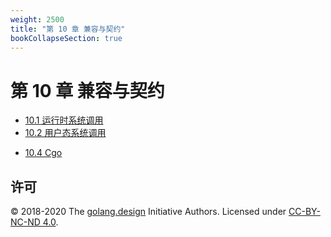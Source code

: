 ```yaml
---
weight: 2500
title: "第 10 章 兼容与契约"
bookCollapseSection: true
---
```


# 第 10 章 兼容与契约

- [10.1 运行时系统调用](./syscallrt.md)
- [10.2 用户态系统调用](./syscallpkg.md)
<!-- - [10.3 调用规范](./callconv.md) -->
- [10.4 Cgo](./cgo.md)
<!-- - [10.5 WebAssembly](./wasm.md) -->

## 许可

&copy; 2018-2020 The [golang.design](https://golang.design) Initiative Authors. Licensed under [CC-BY-NC-ND 4.0](https://creativecommons.org/licenses/by-nc-nd/4.0/).